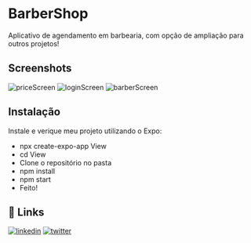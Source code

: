 # BarberShop

Aplicativo de agendamento em barbearia, com opção de ampliação para outros projetos!


## Screenshots

![priceScreen](https://github.com/TheGVictor/BarberShop-ReactNative/assets/86200641/6d5ec68d-0725-447f-8503-5b0c453135a2)
![loginScreen](https://github.com/TheGVictor/BarberShop-ReactNative/assets/86200641/47ed01b7-1397-4373-aa3a-d535fbc99680)
![barberScreen](https://github.com/TheGVictor/BarberShop-ReactNative/assets/86200641/0ae25d34-3666-410f-98b6-887fce07c6b3)



## Instalação

Instale e verique meu projeto utilizando o Expo:

  - npx create-expo-app View
  - cd View
  - Clone o repositório no pasta
  - npm install
  - npm start
  - Feito!

## 🔗 Links

[![linkedin](https://img.shields.io/badge/linkedin-0A66C2?style=for-the-badge&logo=linkedin&logoColor=white)](https://www.linkedin.com/in/gabriel-sancinetti-754548264/) 
[![twitter](https://img.shields.io/badge/twitter-1DA1F2?style=for-the-badge&logo=twitter&logoColor=white)](https://twitter.com/The_GVictor)
